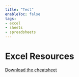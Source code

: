 ```yaml
---
title: "Test"
enableToc: false
tags:
- excel
- sheets
- spreadsheets
---
```

# Excel Resources

  

[Download the cheatsheet](internal/Excel/excel-cheat-sheet.pdf)